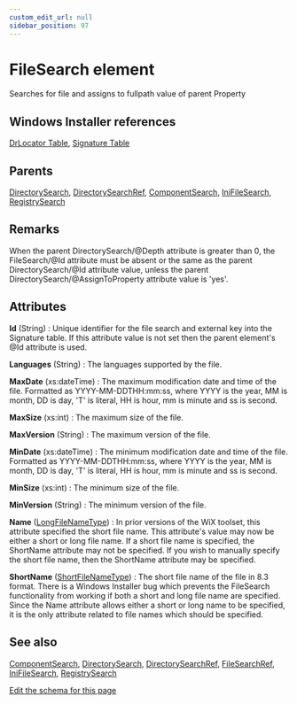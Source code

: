 ```yaml
---
custom_edit_url: null
sidebar_position: 97
---
```

# FileSearch element
Searches for file and assigns to fullpath value of parent Property

## Windows Installer references
[DrLocator Table](https://docs.microsoft.com/en-us/windows/win32/msi/drlocator-table), [Signature Table](https://docs.microsoft.com/en-us/windows/win32/msi/signature-table)

## Parents
[DirectorySearch](directorysearch.md), [DirectorySearchRef](directorysearchref.md), [ComponentSearch](componentsearch.md), [IniFileSearch](inifilesearch.md), [RegistrySearch](registrysearch.md)

## Remarks
<a>When the parent DirectorySearch/@Depth attribute is greater than 0, the FileSearch/@Id attribute must be absent or the same as the parent DirectorySearch/@Id attribute value, unless the parent DirectorySearch/@AssignToProperty attribute value is 'yes'.</a>


## Attributes
**Id** (String)
  : Unique identifier for the file search and external key into the Signature table. If this attribute value is not set then the parent element's @Id attribute is used.

**Languages** (String)
  : The languages supported by the file.

**MaxDate** (xs:dateTime)
  : The maximum modification date and time of the file. Formatted as YYYY-MM-DDTHH:mm:ss, where YYYY is the year, MM is month, DD is day, 'T' is literal, HH is hour, mm is minute and ss is second.

**MaxSize** (xs:int)
  : The maximum size of the file.

**MaxVersion** (String)
  : The maximum version of the file.

**MinDate** (xs:dateTime)
  : The minimum modification date and time of the file. Formatted as YYYY-MM-DDTHH:mm:ss, where YYYY is the year, MM is month, DD is day, 'T' is literal, HH is hour, mm is minute and ss is second.

**MinSize** (xs:int)
  : The minimum size of the file.

**MinVersion** (String)
  : The minimum version of the file.

**Name** ([LongFileNameType](longfilenametype.md 'Values of this type will look like: "Long File Name.extension". Legal long names contain no more than 260 characters and must contain at least one non-period character. The following characters are not allowed: \ ? | > : / * " or <. The name must be shorter than 260 characters. The value could also be a localization variable with the format !(loc.VARIABLE).'))
  : In prior versions of the WiX toolset, this attribute specified the short file name. This attribute's value may now be either a short or long file name. If a short file name is specified, the ShortName attribute may not be specified. If you wish to manually specify the short file name, then the ShortName attribute may be specified.

**ShortName** ([ShortFileNameType](shortfilenametype.md 'Values of this type will look like: "FileName.ext". Only one period is allowed. The following characters are not allowed: \ ? | > : / * " + , ; = [ ] <, or whitespace. The name cannot exceed 8 characters and the extension cannot exceed 3 characters. The value could also be a localization variable with the format !(loc.VARIABLE).'))
  : The short file name of the file in 8.3 format. There is a Windows Installer bug which prevents the FileSearch functionality from working if both a short and long file name are specified. Since the Name attribute allows either a short or long name to be specified, it is the only attribute related to file names which should be specified.


## See also
[ComponentSearch](componentsearch.md), [DirectorySearch](directorysearch.md), [DirectorySearchRef](directorysearchref.md), [FileSearchRef](filesearchref.md), [IniFileSearch](inifilesearch.md), [RegistrySearch](registrysearch.md)

[Edit the schema for this page](https://github.com/wixtoolset/web/blob/master/src/xsd4/wix.xsd)